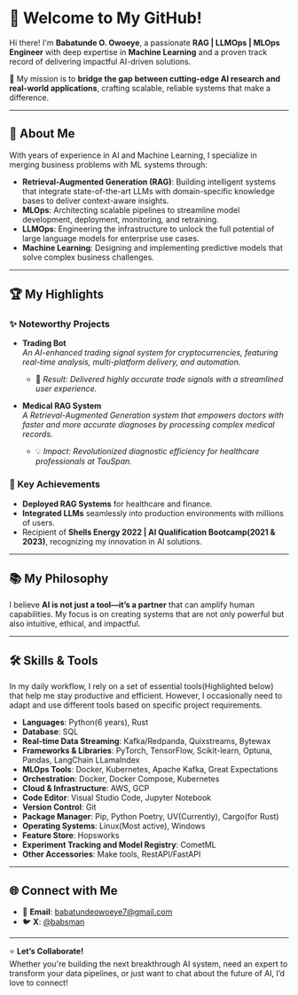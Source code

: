 # 👋 Welcome to My GitHub!

Hi there! I'm **Babatunde O. Owoeye**, a passionate **RAG | LLMOps | MLOps Engineer** with deep expertise in **Machine Learning** and a proven track record of delivering impactful AI-driven solutions.  

🌟 My mission is to **bridge the gap between cutting-edge AI research and real-world applications**, crafting scalable, reliable systems that make a difference.  

---

## 🚀 About Me  
With years of experience in AI and Machine Learning, I specialize in merging business problems with ML systems through:  
- **Retrieval-Augmented Generation (RAG)**: Building intelligent systems that integrate state-of-the-art LLMs with domain-specific knowledge bases to deliver context-aware insights.  
- **MLOps**: Architecting scalable pipelines to streamline model development, deployment, monitoring, and retraining.  
- **LLMOps**: Engineering the infrastructure to unlock the full potential of large language models for enterprise use cases.  
- **Machine Learning**: Designing and implementing predictive models that solve complex business challenges.  

---

## 🏆 My Highlights  
### ✨ Noteworthy Projects  
- **Trading Bot**  
  *An AI-enhanced trading signal system for cryptocurrencies, featuring real-time analysis, multi-platform delivery, and automation.*  
  - 🚀 *Result: Delivered highly accurate trade signals with a streamlined user experience.*  

- **Medical RAG System**  
  *A Retrieval-Augmented Generation system that empowers doctors with faster and more accurate diagnoses by processing complex medical records.*  
  - 💡 *Impact: Revolutionized diagnostic efficiency for healthcare professionals at TauSpan.*  

### 🏅 Key Achievements  
- **Deployed RAG Systems** for healthcare and finance.  
- **Integrated LLMs** seamlessly into production environments with millions of users.  
- Recipient of **Shells Energy 2022 | AI Qualification Bootcamp(2021 & 2023)**, recognizing my innovation in AI solutions.  

---

## 📚 My Philosophy  
I believe **AI is not just a tool—it’s a partner** that can amplify human capabilities. My focus is on creating systems that are not only powerful but also intuitive, ethical, and impactful.  

---
## 🛠️ Skills & Tools 
In my daily workflow, I rely on a set of essential tools(Highlighted below) that help me stay productive and efficient. 
However, I occasionally need to adapt and use different tools based on specific project requirements.

- **Languages**: Python(6 years), Rust
- **Database**: SQL
- **Real-time Data Streaming**: Kafka/Redpanda, Quixstreams, Bytewax
- **Frameworks & Libraries**: PyTorch, TensorFlow, Scikit-learn, Optuna, Pandas, LangChain LLamaIndex 
- **MLOps Tools**: Docker, Kubernetes, Apache Kafka, Great Expectations
- **Orchestration**: Docker, Docker Compose, Kubernetes
- **Cloud & Infrastructure**: AWS, GCP
- **Code Editor**: Visual Studio Code, Jupyter Notebook
- **Version Control**: Git
- **Package Manager**: Pip, Python Poetry, UV(Currently), Cargo(for Rust)
- **Operating Systems**: Linux(Most active), Windows
- **Feature Store**: Hopsworks
- **Experiment Tracking and Model Registry**: CometML
- **Other Accessories**: Make tools, RestAPI/FastAPI

---

## 🌐 Connect with Me  
- 💼 **Email**: babatundeowoeye7@gmail.com
- 🐦 **X**: [@babsman](https://x.com/neuralsofth)  

---

⭐ **Let’s Collaborate!**  
Whether you're building the next breakthrough AI system, need an expert to transform your data pipelines, or just want to chat about the future of AI, I’d love to connect!


